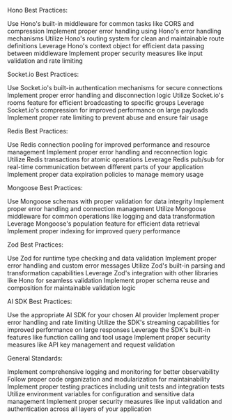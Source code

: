 Hono Best Practices:

Use Hono's built-in middleware for common tasks like CORS and compression
Implement proper error handling using Hono's error handling mechanisms
Utilize Hono's routing system for clean and maintainable route definitions
Leverage Hono's context object for efficient data passing between middleware
Implement proper security measures like input validation and rate limiting

Socket.io Best Practices:

Use Socket.io's built-in authentication mechanisms for secure connections
Implement proper error handling and disconnection logic
Utilize Socket.io's rooms feature for efficient broadcasting to specific groups
Leverage Socket.io's compression for improved performance on large payloads
Implement proper rate limiting to prevent abuse and ensure fair usage

Redis Best Practices:

Use Redis connection pooling for improved performance and resource management
Implement proper error handling and reconnection logic
Utilize Redis transactions for atomic operations
Leverage Redis pub/sub for real-time communication between different parts of your application
Implement proper data expiration policies to manage memory usage

Mongoose Best Practices:

Use Mongoose schemas with proper validation for data integrity
Implement proper error handling and connection management
Utilize Mongoose middleware for common operations like logging and data transformation
Leverage Mongoose's population feature for efficient data retrieval
Implement proper indexing for improved query performance

Zod Best Practices:

Use Zod for runtime type checking and data validation
Implement proper error handling and custom error messages
Utilize Zod's built-in parsing and transformation capabilities
Leverage Zod's integration with other libraries like Hono for seamless validation
Implement proper schema reuse and composition for maintainable validation logic

AI SDK Best Practices:

Use the appropriate AI SDK for your chosen AI provider
Implement proper error handling and rate limiting
Utilize the SDK's streaming capabilities for improved performance on large responses
Leverage the SDK's built-in features like function calling and tool usage
Implement proper security measures like API key management and request validation

General Standards:

Implement comprehensive logging and monitoring for better observability
Follow proper code organization and modularization for maintainability
Implement proper testing practices including unit tests and integration tests
Utilize environment variables for configuration and sensitive data management
Implement proper security measures like input validation and authentication across all layers of your application
